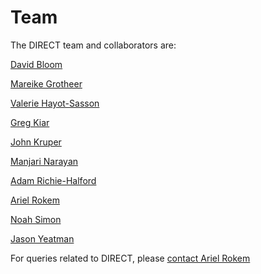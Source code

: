 # Team

The DIRECT team and collaborators are:

[David Bloom]()

[Mareike Grotheer](https://www.mareikegrotheer.com/)

[Valerie Hayot-Sasson](https://big-data-lab-team.github.io/people.html)

[Greg Kiar](https://gkiar.me/)

[John Kruper](https://escience.washington.edu/people/john-kruper/)

[Manjari Narayan](http://www.manjarinarayan.com/)

[Adam Richie-Halford](https://richiehalford.org/)

[Ariel Rokem](https://arokem.org)

[Noah Simon](http://faculty.washington.edu/nrsimon/)

[Jason Yeatman](https://ed.stanford.edu/faculty/jyeatman)


For queries related to DIRECT, please [contact Ariel Rokem](mailto:arokem@uw.edu)